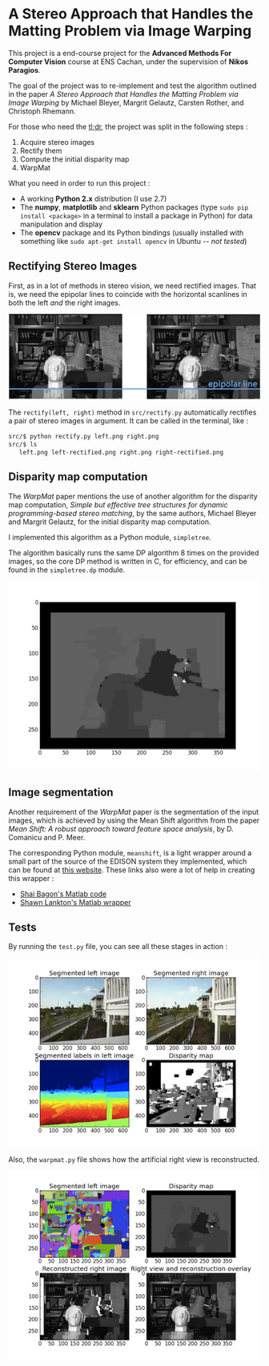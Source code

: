 # A Stereo Approach that Handles the Matting Problem via Image Warping

This project is a end-course project for the **Advanced Methods For Computer Vision** course at ENS Cachan, under the supervision of **Nikos Paragios**.

The goal of the project was to re-implement and test the algorithm outlined in the paper _A Stereo Approach that Handles the Matting Problem via Image Warping_ by Michael Bleyer, Margrit Gelautz, Carsten Rother, and Christoph Rhemann.

For those who need the [tl;dr](http://en.wikipedia.org/wiki/TLDR), the project was split in the following steps :

  1. Acquire stereo images
  2. Rectify them
  3. Compute the initial disparity map
  4. WarpMat
  
What you need in order to run this project :

  * A working **Python 2.x** distribution (I use 2.7)
  * The **numpy**, **matplotlib** and **sklearn** Python packages (type `sudo pip install <package>` in a terminal to install a package in Python) for data manipulation and display
  * The **opencv** package and its Python bindings (usually installed with something like `sudo apt-get install opencv` in Ubuntu -- _not tested_)    

## Rectifying Stereo Images

First, as in a lot of methods in stereo vision, we need rectified images. That is, we need the epipolar lines to coincide with the horizontal scanlines in both the left _and_ the right images.

![Scanlines in a rectified image pair](https://github.com/fxthomas/mva-advancedcv-project/raw/master/images/Rectify-Scanlines.png)

The `rectify(left, right)` method in `src/rectify.py` automatically rectifies a pair of stereo images in argument. It can be called in the terminal, like :

    src/$ python rectify.py left.png right.png
    src/$ ls
       left.png left-rectified.png right.png right-rectified.png

## Disparity map computation

The _WarpMat_ paper mentions the use of another algorithm for the disparity map computation, _Simple but effective tree structures for dynamic programming-based stereo matching_, by the same authors, Michael Bleyer and Margrit Gelautz, for the initial disparity map computation.

I implemented this algorithm as a Python module, `simpletree`.

The algorithm basically runs the same DP algorithm 8 times on the provided images, so the core DP method is written in C, for efficiency, and can be found in the `simpletree.dp` module.

![Disparity map for the Tsukuba image pair](https://github.com/fxthomas/mva-advancedcv-project/raw/master/images/Disparity-Tsukuba.png)

## Image segmentation

Another requirement of the _WarpMat_ paper is the segmentation of the input images, which is achieved by using the Mean Shift algorithm from the paper _Mean Shift: A robust approach toward feature space analysis_, by D. Comanicu and P. Meer.

The corresponding Python module, `meanshift`, is a light wrapper around a small part of the source of the EDISON system they implemented, which can be found at [this website](http://coewww.rutgers.edu/riul/research/code/EDISON/index.html). These links also were a lot of help in creating this wrapper :

   * [Shai Bagon's Matlab code](http://www.wisdom.weizmann.ac.il/~bagon/matlab.html)
   * [Shawn Lankton's Matlab wrapper](http://www.shawnlankton.com/2007/11/mean-shift-segmentation-in-matlab/)
   
## Tests
   
By running the `test.py` file, you can see all these stages in action :

![Disparity map for the Tsukuba image pair](https://github.com/fxthomas/mva-advancedcv-project/raw/master/images/All-Subplots.png)

Also, the `warpmat.py` file shows how the artificial right view is reconstructed.

![Disparity map for the Tsukuba image pair](https://github.com/fxthomas/mva-advancedcv-project/raw/master/images/All-WarpMat.png)